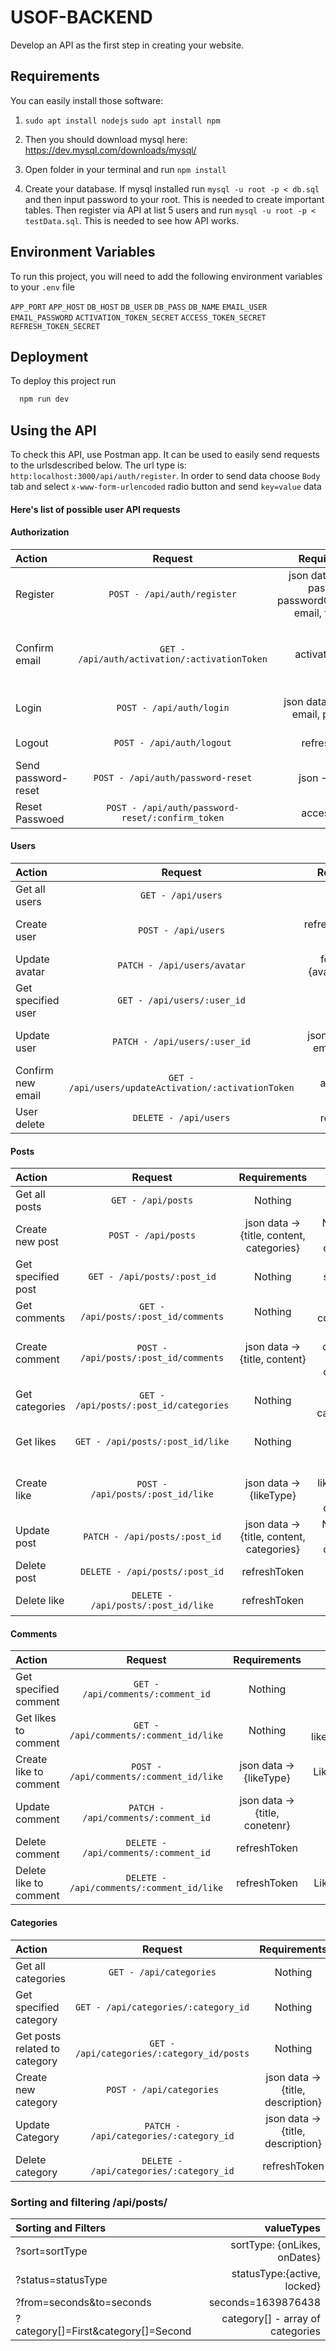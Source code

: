
# USOF-BACKEND

Develop an API as the first step in creating your website.

## Requirements

You can easily install those software:

1. `sudo apt install nodejs`
`sudo apt install npm`

2. Then you should download mysql here: 
https://dev.mysql.com/downloads/mysql/

3. Open folder in your terminal and run `npm install`

4. Create your database. If mysql installed run `mysql -u root -p < db.sql` and then input password to your root. This is needed to create important tables. Then register via API at list 5 users and run `mysql -u root -p < testData.sql`. This is needed to see how API works.
## Environment Variables

To run this project, you will need to add the following environment variables to your `.env` file

`APP_PORT`
`APP_HOST`
`DB_HOST`
`DB_USER`
`DB_PASS`
`DB_NAME`
`EMAIL_USER`
`EMAIL_PASSWORD`
`ACTIVATION_TOKEN_SECRET`
`ACCESS_TOKEN_SECRET`
`REFRESH_TOKEN_SECRET`
## Deployment

To deploy this project run

```bash
  npm run dev
```


## Using the API

To check this API, use Postman app. It can be used to easily send requests to the urlsdescribed below. The url type is: `http:localhost:3000/api/auth/register`. In order to send data choose `Body` tab and select `x-www-form-urlencoded` radio button and send `key=value` data

#### Here's list of possible user API requests

#### Authorization

| Action | Request | Requirements | Result |
| :- | :-: | :-: | :-: | 
|Register|`POST - /api/auth/register`|json data -> {login, password, passwordConfirmation, email, fullName}|Token send to email|
|Confirm email|`GET - /api/auth/activation/:activationToken`|activation token| Email confirmed, user saved in database |
|Login|`POST - /api/auth/login`|json data -> {login or email, password}|Refresh token returned|
|Logout|`POST - /api/auth/logout`| refreshToken |Clear all cookie|
|Send password-reset|`POST - /api/auth/password-reset`|json -> {email}|Confirm new email|
|Reset Passwoed|`POST - /api/auth/password-reset/:confirm_token`|access token|Email changed|

#### Users

| Action | Request | Requirements | Result |
| :- | :-: | :-: | :-: | 
|Get all users|`GET - /api/users`| Nothing |Show all users|
|Create user|`POST - /api/users`|refreshToken(admin only)|New user saved in database|
|Update avatar|`PATCH - /api/users/avatar`|form-data -> {avatar(.png .jpg)}|User photo updated|
|Get specified user|`GET - /api/users/:user_id`|Nothing|Specified user displayed|
|Update user|`PATCH - /api/users/:user_id`|json data -> {login, email, fullName}|Confirmation sent to the new email|
|Confirm new email|`GET - /api/users/updateActivation/:activationToken`| access token |Email updated|
|User delete|`DELETE - /api/users`|refreshToken|User deleted|

#### Posts

| Action | Request | Requirements | Result |
| :- | :-: | :-: | -:| 
|Get all posts|`GET - /api/posts`|Nothing|Show all posts|
|Create new post|`POST - /api/posts`|json data -> {title, content, categories}|New post saved in database|
|Get specified post|`GET - /api/posts/:post_id`|Nothing|Show specified post|
|Get comments|`GET - /api/posts/:post_id/comments`|Nothing|Show all comments|
|Create comment|`POST - /api/posts/:post_id/comments`|json data -> {title, content}|New comment saved in database|
|Get categories|`GET - /api/posts/:post_id/categories`|Nothing|Show all post categories|
|Get likes|`GET - /api/posts/:post_id/like`|Nothing|Show all likes to post|
|Create like|`POST - /api/posts/:post_id/like`|json data -> {likeType}|New like/dislike saved in database|
|Update post|`PATCH - /api/posts/:post_id`|json data -> {title, content, categories}|New user saved in database|
|Delete post|`DELETE - /api/posts/:post_id`|refreshToken|Post deleted|
|Delete like|`DELETE - /api/posts/:post_id/like`|refreshToken|Like deleted|

#### Comments

| Action | Request | Requirements | Result |
| :- | :-: | :-: | -:| 
|Get specified comment|`GET - /api/comments/:comment_id`|Nothing|Show specified comment|
|Get likes to comment|`GET - /api/comments/:comment_id/like`|Nothing|Show all likes/dislikes|
|Create like to comment|`POST - /api/comments/:comment_id/like`|json data -> {likeType}|Like created|
|Update comment|`PATCH - /api/comments/:comment_id`|json data -> {title, conetenr}|Comment updated|
|Delete comment|`DELETE - /api/comments/:comment_id`|refreshToken|Comment deleted|
|Delete like to comment|`DELETE - /api/comments/:comment_id/like`|refreshToken|Like deleted|

#### Categories

| Action | Request | Requirements | Result |
| :- | :-: | :-: | -:| 
|Get all categories|`GET - /api/categories`|Nothing|Show all categories|
|Get specified category|`GET - /api/categories/:category_id`|Nothing|Show specified category|
|Get posts related to category|`GET - /api/categories/:category_id/posts`|Nothing|Show category posts |
|Create new category|`POST - /api/categories`|json data -> {title, description}|Category created|
|Update Category|`PATCH - /api/categories/:category_id`|json data -> {title, description}|Category updated|
|Delete category|`DELETE - /api/categories/:category_id`|refreshToken|Category deleted|

### Sorting and filtering **/api/posts/**

| Sorting and Filters | valueTypes |
| :------------ | ---------------:| 
| ?sort=sortType | sortType: {onLikes, onDates} | 
| ?status=statusType | statusType:{active, locked} | 
| ?from=seconds&to=seconds | seconds=1639876438 |  
| ?category[]=First&category[]=Second | category[] - array of categories |  
